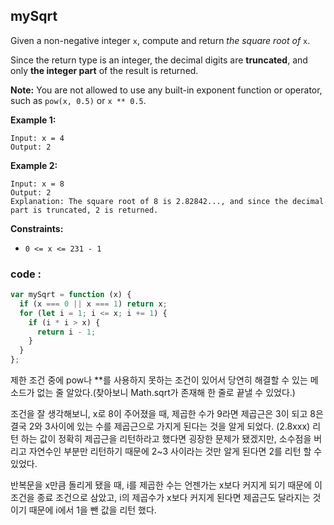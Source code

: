 ## mySqrt

Given a non-negative integer `x`, compute and return *the square root of* `x`.

Since the return type is an integer, the decimal digits are **truncated**, and only **the integer part** of the result is returned.

**Note:** You are not allowed to use any built-in exponent function or operator, such as `pow(x, 0.5)` or `x ** 0.5`.

**Example 1:**

```
Input: x = 4
Output: 2

```

**Example 2:**

```
Input: x = 8
Output: 2
Explanation: The square root of 8 is 2.82842..., and since the decimal part is truncated, 2 is returned.
```

**Constraints:**

- `0 <= x <= 231 - 1`

### code :

```jsx
var mySqrt = function (x) {
  if (x === 0 || x === 1) return x;
  for (let i = 1; i <= x; i += 1) {
    if (i * i > x) {
      return i - 1;
    }
  }
};
```

제한 조건 중에 pow나 \*\*를 사용하지 못하는 조건이 있어서 당연히 해결할 수 있는 메소드가 없는 줄 알았다.(찾아보니 Math.sqrt가 존재해 한 줄로 끝낼 수 있었다.)

조건을 잘 생각해보니, x로 8이 주어졌을 때, 제곱한 수가 9라면 제곱근은 3이 되고 8은 결국 2와 3사이에 있는 수를 제곱근으로 가지게 된다는 것을 알게 되었다. (2.8xxx) 리턴 하는 값이 정확히 제곱근을 리턴하라고 했다면 굉장한 문제가 됐겠지만, 소수점을 버리고 자연수인 부분만 리턴하기 때문에 2~3 사이라는 것만 알게 된다면 2를 리턴 할 수 있었다.

반복문을 x만큼 돌리게 됐을 때, i를 제곱한 수는 언젠가는 x보다 커지게 되기 때문에 이 조건을 종료 조건으로 삼았고, i의 제곱수가 x보다 커지게 된다면 제곱근도 달라지는 것이기 때문에 i에서 1을 뺀 값을 리턴 했다.
